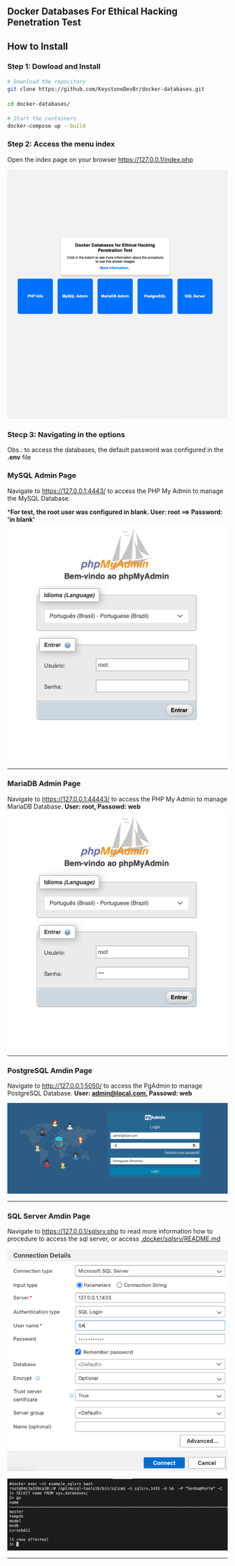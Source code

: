## Docker Databases For Ethical Hacking Penetration Test

## How to Install

### Step 1: Dowload and Install

```sh
# Download the repository
git clone https://github.com/KeystoneDevBr/docker-databases.git

cd docker-databases/

# Start the containers
docker-compose up --build

```

### Step 2: Access the menu index

Open the index page on your browser https://127.0.0.1/index.php

![](./index.png)

### Stecp 3: Navigating in the options

Obs.: to access the databases, the default password was configured in the **.env** file

### MySQL Admin Page

Navigate to https://127.0.0.1:4443/ to access the PHP My Admin to manage the MySQL Database.

***For test, the root user was configured in blank. User: root ==>  Password: 'in blank'**
![](./mysql.png)

---
### MariaDB Admin Page

Navigate to https://127.0.0.1:44443/ to access the PHP My Admin to manage MariaDB Database.
**User: root, Passowd: web**
![](./mariadb.png)

___

### PostgreSQL Amdin Page

Navigate to http://127.0.0.1:5050/ to access the PgAdmin to manage PostgreSQL Database.
**User: admin@local.com, Passowd: web**

![](./postgreSQL.png)

___

### SQL Server Amdin Page

Navigate to https://127.0.0.1/sqlsrv.php to read more information how to procedure to access the sql server,
or access [.docker/sqlsrv/README.md](./.docker/sqlsrv/README.md)

![](./.docker/sqlsrv/connection-Details.png)

![](./sqlsrv.png)

___

